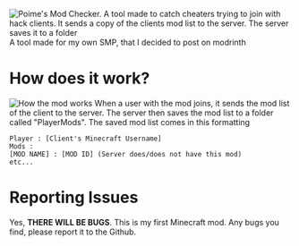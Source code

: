 ![Poime's Mod Checker. A tool made to catch cheaters trying to join with hack clients. It sends a copy of the clients mod list to the server. The server saves it to a folder](https://cdn.modrinth.com/data/cached_images/2ecb6732e00307d96269492d11b238e8cbc06e12.png)
A tool made for my own SMP, that I decided to post on modrinth

# How does it work?
![How the mod works](https://i.imgur.com/h89RjJa.gif)
When a user with the mod joins, it sends the mod list of the client to the server. The server then saves the mod list to a folder called "PlayerMods".
The saved mod list comes in this formatting

```
Player : [Client's Minecraft Username]
Mods :
[MOD NAME] : [MOD ID] (Server does/does not have this mod)
etc...
```


# Reporting Issues
Yes, **THERE WILL BE BUGS**. This is my first Minecraft mod. Any bugs you find, please report it to the Github.
